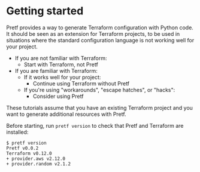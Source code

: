 # Getting started

Pretf provides a way to generate Terraform configuration with Python code. It should be seen as an extension for Terraform projects, to be used in situations where the standard configuration language is not working well for your project.

* If you are not familiar with Terraform:
    * Start with Terraform, not Pretf
* If you are familiar with Terraform:
    * If it works well for your project:
        * Continue using Terraform without Pretf
    * If you're using "workarounds", "escape hatches", or "hacks":
        * Consider using Pretf

These tutorials assume that you have an existing Terraform project and you want to generate additional resources with Pretf.

Before starting, run `pretf version` to check that Pretf and Terraform are installed:

```shell
$ pretf version
Pretf v0.0.2
Terraform v0.12.0
+ provider.aws v2.12.0
+ provider.random v2.1.2
```
